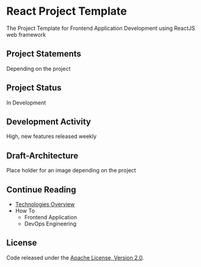 # React Project Template

The Project Template for Frontend Application Development using ReactJS web
framework

## Project Statements

Depending on the project

## Project Status

In Development

## Development Activity

High, new features released weekly

## Draft-Architecture

Place holder for an image depending on the project

## Continue Reading

- [Technologies Overview](/react_tempalte/technology_overview.md)
- How To
  - Frontend Application
  - DevOps Engineering

## License

Code released under the [Apache License, Version 2.0](/LICENSE).
